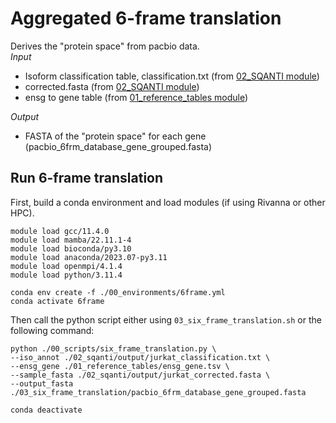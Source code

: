 # Aggregated 6-frame translation <br />
Derives the "protein space" from pacbio data. <br />
_Input_
- Isoform classification table, classification.txt (from [02_SQANTI module](https://github.com/efwatts/LRP_Troubleshooting/tree/main/02_SQANTI))
- corrected.fasta (from [02_SQANTI module](https://github.com/efwatts/LRP_Troubleshooting/tree/main/02_SQANTI))
- ensg to gene table (from [01_reference_tables module](https://github.com/efwatts/LRP_Troubleshooting/tree/main/01_reference_tables))

_Output_
- FASTA of the "protein space" for each gene (pacbio_6frm_database_gene_grouped.fasta)

## Run 6-frame translation
First, build a conda environment and load modules (if using Rivanna or other HPC). <br />
```
module load gcc/11.4.0
module load mamba/22.11.1-4
module load bioconda/py3.10
module load anaconda/2023.07-py3.11
module load openmpi/4.1.4
module load python/3.11.4

conda env create -f ./00_environments/6frame.yml
conda activate 6frame
```
Then call the python script either using `03_six_frame_translation.sh` or the following command: <br />
```
python ./00_scripts/six_frame_translation.py \
--iso_annot ./02_sqanti/output/jurkat_classification.txt \
--ensg_gene ./01_reference_tables/ensg_gene.tsv \
--sample_fasta ./02_sqanti/output/jurkat_corrected.fasta \
--output_fasta ./03_six_frame_translation/pacbio_6frm_database_gene_grouped.fasta

conda deactivate
```
